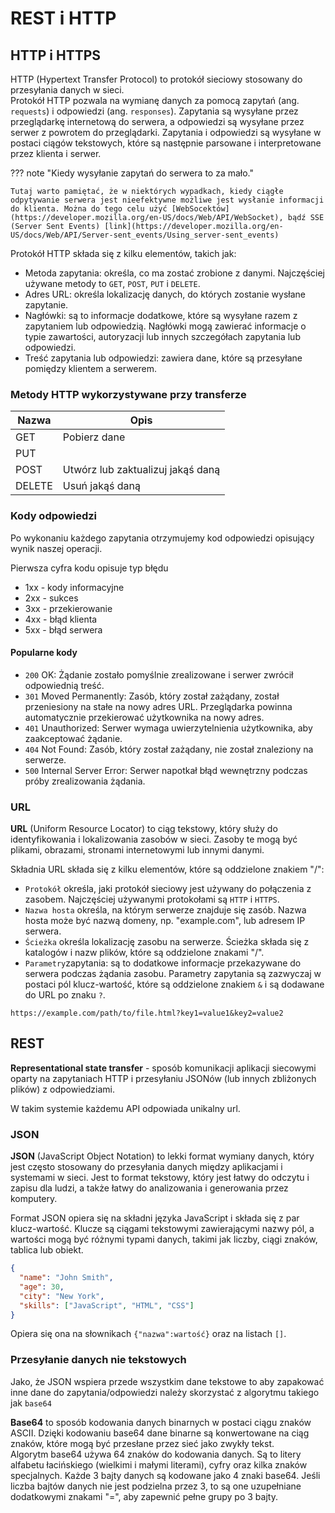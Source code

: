 # REST i HTTP

## HTTP i HTTPS

HTTP (Hypertext Transfer Protocol) to protokół sieciowy stosowany do przesyłania danych w sieci.  
Protokół HTTP pozwala na wymianę danych za pomocą zapytań (ang. `requests`) i odpowiedzi (ang. `responses`). Zapytania są wysyłane przez przeglądarkę internetową do serwera, a odpowiedzi są wysyłane przez serwer z powrotem do przeglądarki. Zapytania i odpowiedzi są wysyłane w postaci ciągów tekstowych, które są następnie parsowane i interpretowane przez klienta i serwer.

??? note "Kiedy wysyłanie zapytań do serwera to za mało."

    Tutaj warto pamiętać, że w niektórych wypadkach, kiedy ciągłe odpytywanie serwera jest nieefektywne możliwe jest wysłanie informacji do klienta. Można do tego celu użyć [WebSocektów](https://developer.mozilla.org/en-US/docs/Web/API/WebSocket), bądź SSE (Server Sent Events) [link](https://developer.mozilla.org/en-US/docs/Web/API/Server-sent_events/Using_server-sent_events)

Protokół HTTP składa się z kilku elementów, takich jak:

- Metoda zapytania: określa, co ma zostać zrobione z danymi. Najczęściej używane metody to `GET`, `POST`, `PUT` i `DELETE`.
- Adres URL: określa lokalizację danych, do których zostanie wysłane zapytanie.
- Nagłówki: są to informacje dodatkowe, które są wysyłane razem z zapytaniem lub odpowiedzią. Nagłówki mogą zawierać informacje o typie zawartości, autoryzacji lub innych szczegółach zapytania lub odpowiedzi.
- Treść zapytania lub odpowiedzi: zawiera dane, które są przesyłane pomiędzy klientem a serwerem.

### Metody HTTP wykorzystywane przy transferze

| Nazwa  | Opis                              |
| ------ | --------------------------------- |
| GET    | Pobierz dane                      |
| PUT    |                                   |
| POST   | Utwórz lub zaktualizuj jakąś daną |
| DELETE | Usuń jakąś daną                   |

### Kody odpowiedzi

Po wykonaniu każdego zapytania otrzymujemy kod odpowiedzi opisujący wynik naszej operacji.

Pierwsza cyfra kodu opisuje typ błędu

- 1xx - kody informacyjne
- 2xx - sukces
- 3xx - przekierowanie
- 4xx - błąd klienta
- 5xx - błąd serwera

#### Popularne kody

- `200` OK: Żądanie zostało pomyślnie zrealizowane i serwer zwrócił odpowiednią treść.
- `301` Moved Permanently: Zasób, który został zażądany, został przeniesiony na stałe na nowy adres URL. Przeglądarka powinna automatycznie przekierować użytkownika na nowy adres.
- `401` Unauthorized: Serwer wymaga uwierzytelnienia użytkownika, aby zaakceptować żądanie.
- `404` Not Found: Zasób, który został zażądany, nie został znaleziony na serwerze.
- `500` Internal Server Error: Serwer napotkał błąd wewnętrzny podczas próby zrealizowania żądania.

### URL

**URL** (Uniform Resource Locator) to ciąg tekstowy, który służy do identyfikowania i lokalizowania zasobów w sieci. Zasoby te mogą być plikami, obrazami, stronami internetowymi lub innymi danymi.

Składnia URL składa się z kilku elementów, które są oddzielone znakiem "/":

- `Protokół` określa, jaki protokół sieciowy jest używany do połączenia z zasobem. Najczęściej używanymi protokołami są `HTTP` i `HTTPS`.
- `Nazwa hosta` określa, na którym serwerze znajduje się zasób. Nazwa hosta może być nazwą domeny, np. "example.com", lub adresem IP serwera.
- `Ścieżka` określa lokalizację zasobu na serwerze. Ścieżka składa się z katalogów i nazw plików, które są oddzielone znakami "/".
- `Parametry`zapytania: są to dodatkowe informacje przekazywane do serwera podczas żądania zasobu. Parametry zapytania są zazwyczaj w postaci pól klucz-wartość, które są oddzielone znakiem `&` i są dodawane do URL po znaku `?`.

```url
https://example.com/path/to/file.html?key1=value1&key2=value2
```

## REST

**Representational state transfer** - sposób komunikacji aplikacji siecowymi oparty na zapytaniach HTTP i przesyłaniu JSONów (lub innych zbliżonych plików) z odpowiedziami.

W takim systemie każdemu API odpowiada unikalny url.

### JSON

**JSON** (JavaScript Object Notation) to lekki format wymiany danych, który jest często stosowany do przesyłania danych między aplikacjami i systemami w sieci. Jest to format tekstowy, który jest łatwy do odczytu i zapisu dla ludzi, a także łatwy do analizowania i generowania przez komputery.

Format JSON opiera się na składni języka JavaScript i składa się z par klucz-wartość. Klucze są ciągami tekstowymi zawierającymi nazwy pól, a wartości mogą być różnymi typami danych, takimi jak liczby, ciągi znaków, tablica lub obiekt.

```json
{
  "name": "John Smith",
  "age": 30,
  "city": "New York",
  "skills": ["JavaScript", "HTML", "CSS"]
}
```

Opiera się ona na słownikach `{"nazwa":wartość}` oraz na listach `[]`.

### Przesyłanie danych nie tekstowych

Jako, że JSON wspiera przede wszystkim dane tekstowe to aby zapakować inne dane do zapytania/odpowiedzi należy skorzystać z algorytmu takiego jak `base64`

**Base64** to sposób kodowania danych binarnych w postaci ciągu znaków ASCII. Dzięki kodowaniu base64 dane binarne są konwertowane na ciąg znaków, które mogą być przesłane przez sieć jako zwykły tekst.  
Algorytm base64 używa 64 znaków do kodowania danych. Są to litery alfabetu łacińskiego (wielkimi i małymi literami), cyfry oraz kilka znaków specjalnych. Każde 3 bajty danych są kodowane jako 4 znaki base64. Jeśli liczba bajtów danych nie jest podzielna przez 3, to są one uzupełniane dodatkowymi znakami "=", aby zapewnić pełne grupy po 3 bajty.
